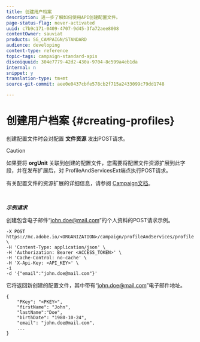 ```yaml
---
title: 创建用户档案
description: 进一步了解如何使用API创建配置文件。
page-status-flag: never-activated
uuid: c7b9c171-0409-4707-9d45-3fa72aee8008
contentOwner: sauviat
products: SG_CAMPAIGN/STANDARD
audience: developing
content-type: reference
topic-tags: campaign-standard-apis
discoiquuid: 304e7779-42d2-430a-9704-8c599a4eb1da
internal: n
snippet: y
translation-type: tm+mt
source-git-commit: aee0e0437cbfe578cb2f715a2433099c79dd1748

---
```



# 创建用户档案 {#creating-profiles}

创建配置文件时会对配置 **文件资源** 发出POST请求。

>[!CAUTION]
>
>如果要将 <b>orgUnit</b> 关联到创建的配置文件，您需要将配置文件资源扩展到此字段，并在发布扩展后，对 <b></b> ProfileAndServicesExt端点执行POST请求。
>
>有关配置文件的资源扩展的详细信息，请参阅 <a href="https://helpx.adobe.com/campaign/standard/administration/using/organizational-units.html#partitioning-profiles">Campaign文档</a>。

<br/>

***示例请求***

创建包含电子邮件“john.doe@mail.com”的个人资料的POST请求示例。

```
-X POST https://mc.adobe.io/<ORGANIZATION>/campaign/profileAndServices/profile \
-H 'Content-Type: application/json' \
-H 'Authorization: Bearer <ACCESS_TOKEN>' \
-H 'Cache-Control: no-cache' \
-H 'X-Api-Key: <API_KEY>' \
-i
-d '{"email":"john.doe@mail.com"}'
```

它将返回新创建的配置文件，其中带有“john.doe@mail.com”电子邮件地址。

```
{
    "PKey": "<PKEY>",
    "firstName": "John",
    "lastName":"Doe",
    "birthDate": "1980-10-24",
    "email": "john.doe@mail.com",
    ...
}
```
